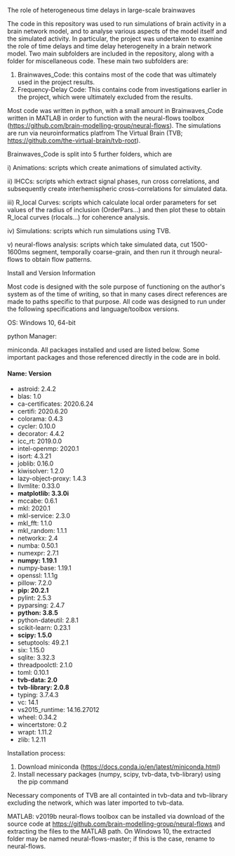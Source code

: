 The role of heterogeneous time delays in large-scale brainwaves

The code in this repository was used to run simulations of brain activity in a brain network model, and to analyse various aspects of the model itself and the simulated activity. In particular, the project was undertaken to examine the role of time delays and time delay heterogeneity in a brain network model.
Two main subfolders are included in the repository, along with a folder for miscellaneous code. These main two subfolders are: 

1. Brainwaves_Code: this contains most of the code that was ultimately used in the project results.
2. Frequency-Delay Code: This contains code from investigations earlier in the project, which were ultimately excluded from the results.

Most code was written in python, with a small amount in Brainwaves_Code written in MATLAB in order to function with the neural-flows toolbox (https://github.com/brain-modelling-group/neural-flows). The simulations are run via neuroinformatics platfrom The Virtual Brain (TVB; https://github.com/the-virtual-brain/tvb-root).

Brainwaves_Code is split into 5 further folders, which are

i) Animations: scripts which create animations of simulated activity.

ii) IHCCs: scripts which extract signal phases, run cross correlations, and subsequently create interhemispheric cross-correlations for simulated data.

iii) R_local Curves: scripts which calculate local order parameters for set values of the radius of inclusion (OrderPars...) and then plot these to obtain R_local curves (rlocals...) for coherence analysis.

iv) Simulations: scripts which run simulations using TVB.

v) neural-flows analysis: scripts which take simulated data, cut 1500-1600ms segment, temporally coarse-grain, and then run it through neural-flows to obtain flow patterns.

Install and Version Information

Most code is designed with the sole purpose of functioning on the author's system as of the time of writing, so that in many cases direct references are made to paths specific to that purpose. All code was designed to run under the following specifications and language/toolbox versions.

OS:
  Windows 10, 64-bit

python Manager: 

miniconda. All packages installed and used are listed below. Some important packages and those referenced directly in the code are in bold.
  
  #### Name: Version                  
   - astroid: 2.4.2                   
   - blas: 1.0                         
   - ca-certificates: 2020.6.24                     
   - certifi: 2020.6.20               
   - colorama: 0.4.3                    
   - cycler: 0.10.0                 
   - decorator: 4.4.2              
   - icc_rt: 2019.0.0             
   - intel-openmp: 2020.1                  
   - isort: 4.3.21                 
   - joblib: 0.16.0                  
   - kiwisolver: 1.2.0                
   - lazy-object-proxy: 1.4.3           
   - llvmlite: 0.33.0                
   - **matplotlib: 3.3.0i**
   - mccabe: 0.6.1          
   - mkl: 2020.1          
   - mkl-service: 2.3.0         
   - mkl_fft: 1.1.0         
   - mkl_random: 1.1.1         
   - networkx: 2.4            
   - numba: 0.50.1          
   - numexpr: 2.7.1              
   - **numpy: 1.19.1**
   - numpy-base: 1.19.1
   - openssl: 1.1.1g
   - pillow: 7.2.0
   - **pip: 20.2.1**
   - pylint: 2.5.3
   - pyparsing: 2.4.7
   - **python: 3.8.5**
   - python-dateutil: 2.8.1
   - scikit-learn: 0.23.1
   - **scipy: 1.5.0**
   - setuptools: 49.2.1
   - six: 1.15.0
   - sqlite: 3.32.3
   - threadpoolctl: 2.1.0
   - toml: 0.10.1
   - **tvb-data: 2.0**
   - **tvb-library: 2.0.8**
   - typing: 3.7.4.3
   - vc: 14.1
   - vs2015_runtime: 14.16.27012
   - wheel: 0.34.2
   - wincertstore: 0.2
   - wrapt: 1.11.2
   - zlib: 1.2.11

  Installation process: 
  1. Download miniconda (https://docs.conda.io/en/latest/miniconda.html)
  2. Install necessary packages (numpy, scipy, tvb-data, tvb-library) using the pip command 

  Necessary components of TVB are all containted in tvb-data and tvb-library excluding the network, which was later imported to tvb-data.

MATLAB: 
  v2019b
  neural-flows toolbox can be installed via download of the source code at https://github.com/brain-modelling-group/neural-flows and extracting the files to the MATLAB path. On Windows 10, the extracted folder may be named neural-flows-master; if this is the case, rename to neural-flows.

